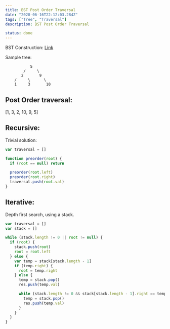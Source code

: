 ```yaml
---
title: BST Post Order Traversal
date: "2020-06-16T22:12:03.284Z"
tags: ["Tree", "Traversal"]
description: BST Post Order Traversal

status: done
---
```


BST Construction: [Link](/bst)

Sample tree:

```
           5
        /     \
       2       9
    /     \      \
    1     3       10
```

## Post Order traversal:

[1, 3, 2, 10, 9, 5]

## Recursive:

Trivial solution:

```javascript
var traversal = []

function preorder(root) {
  if (root == null) return

  preorder(root.left)
  preorder(root.right)
  traversal.push(root.val)
}
```

## Iterative:

Depth first search, using a stack.

```javascript
var traversal = []
var stack = []

while (stack.length != 0 || root != null) {
  if (root) {
    stack.push(root)
    root = root.left
  } else {
    var temp = stack[stack.length - 1]
    if (temp.right) {
      root = temp.right
    } else {
      temp = stack.pop()
      res.push(temp.val)

      while (stack.length != 0 && stack[stack.length - 1].right == temp) {
        temp = stack.pop()
        res.push(temp.val)
      }
    }
  }
}
```
